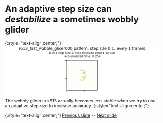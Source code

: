 # An adaptive step size can _destabilize_ a sometimes wobbly glider 


{:style="text-align:center;"}
![lenia title](https://raw.githubusercontent.com/riveSunder/yuca/master/assets/consequential_step_size/adaptive_ss_fail.gif)
The wobbly glider in s613 actually becomes less stable when we try to use an adaptive step size to increase accuracy.
{:style="text-align:center;"}


{:style="text-align:center;"}
[Previous slide](https://rivesunder.github.io/yuca/ss_slide_004) -- [Next slide](https://rivesunder.github.io/yuca/ss_slide_005)
